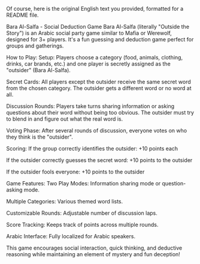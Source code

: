 Of course, here is the original English text you provided, formatted for a README file.

Bara Al-Salfa - Social Deduction Game
Bara Al-Salfa (literally "Outside the Story") is an Arabic social party game similar to Mafia or Werewolf, designed for 3+ players. It's a fun guessing and deduction game perfect for groups and gatherings.

How to Play:
Setup: Players choose a category (food, animals, clothing, drinks, car brands, etc.) and one player is secretly assigned as the "outsider" (Bara Al-Salfa).

Secret Cards: All players except the outsider receive the same secret word from the chosen category. The outsider gets a different word or no word at all.

Discussion Rounds: Players take turns sharing information or asking questions about their word without being too obvious. The outsider must try to blend in and figure out what the real word is.

Voting Phase: After several rounds of discussion, everyone votes on who they think is the "outsider".

Scoring:
If the group correctly identifies the outsider: +10 points each

If the outsider correctly guesses the secret word: +10 points to the outsider

If the outsider fools everyone: +10 points to the outsider

Game Features:
Two Play Modes: Information sharing mode or question-asking mode.

Multiple Categories: Various themed word lists.

Customizable Rounds: Adjustable number of discussion laps.

Score Tracking: Keeps track of points across multiple rounds.

Arabic Interface: Fully localized for Arabic speakers.

This game encourages social interaction, quick thinking, and deductive reasoning while maintaining an element of mystery and fun deception!
